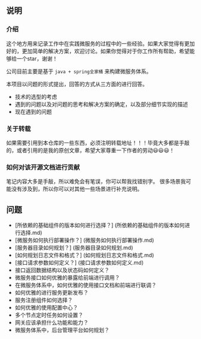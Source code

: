 ## 说明

### 介绍
这个地方用来记录工作中在实践微服务的过程中的一些经验。如果大家觉得有更加好的，更加简单的解决方案，欢迎讨论。如果你觉得对于你工作所有帮助，希望能够给一个star，谢谢！

公司目前主要是基于 `java + spring全家桶` 来构建微服务体系。

本项目以问题的形式提出，回答的方式从三方面的进行回答。

 - 技术的选型的考虑
 - 遇到的问题以及对问题的思考和解决方案的确定，以及部分细节实现的描述
 - 现在遇到的问题


### 关于转载
如果需要引用到本仓库的一些东西，必须注明转载地址！！！毕竟大多都是手敲的，或者引用的是我的原创文章，希望大家尊重一下作者的劳动😃😃😃！

### 如何对该开源文档进行贡献
笔记内容大多是手敲，所以难免会有笔误，你可以帮我找错别字。
很多场景我可能没有涉及到，所以你可以对其他一些场景进行补充说明。



## 问题
 - [所依赖的基础组件的版本如何进行选择？] (所依赖的基础组件的版本如何进行选择.md)
 - [微服务如何执行部署操作？] (微服务如何执行部署操作.md)
 - [服务器目录如何规划？] (服务器目录如何规划.md)
 - [如何规划日志文件和格式？] (如何规划日志文件和格式.md)
 - [接口请求参数如何定义？] (接口请求参数如何定义.md)
 - 接口返回数据结构以及状态码如何定义？
 - 微服务接口如何优雅的暴露给前端进行调用？
 - 在微服务体系中，如何优雅的使用接口文档和前端进行联调？
 - 如何优雅的进行服务更新发布？
 - 服务注册组件如何选择？
 - 如何优雅的使用配置中心？
 - 多个节点定时任务如何设置？
 - 网关应该承担什么功能和能力？
 - 微服务体系中，后台管理平台如何规划？


 